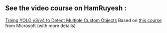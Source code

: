 ## See the video course on HamRuyesh :

[Traing YOLO v3/v4 to Detect Multiple Custom Objects](https://hamruyesh.com/product/pandas-tutorial-project-based-data-analysis-python-artemis-apollo/)
Based on [this course](https://docs.microsoft.com/en-us/learn/modules/plan-moon-mission-using-python-pandas/) from Microsoft (with more details)
